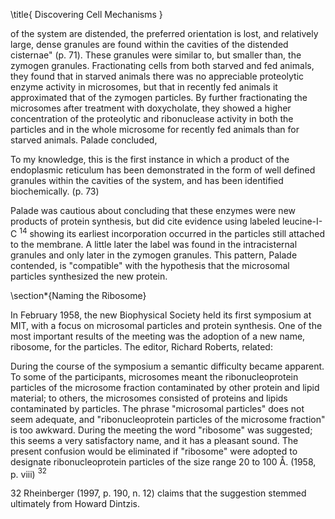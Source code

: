 \title{
Discovering Cell Mechanisms
}

of the system are distended, the preferred orientation is lost, and relatively large, dense granules are found within the cavities of the distended cisternae" (p. 71). These granules were similar to, but smaller than, the zymogen granules. Fractionating cells from both starved and fed animals, they found that in starved animals there was no appreciable proteolytic enzyme activity in microsomes, but that in recently fed animals it approximated that of the zymogen particles. By further fractionating the microsomes after treatment with doxycholate, they showed a higher concentration of the proteolytic and ribonuclease activity in both the particles and in the whole microsome for recently fed animals than for starved animals. Palade concluded,

To my knowledge, this is the first instance in which a product of the endoplasmic reticulum has been demonstrated in the form of well defined granules within the cavities of the system, and has been identified biochemically. (p. 73)

Palade was cautious about concluding that these enzymes were new products of protein synthesis, but did cite evidence using labeled leucine-I-C ${ }^{14}$ showing its earliest incorporation occurred in the particles still attached to the membrane. A little later the label was found in the intracisternal granules and only later in the zymogen granules. This pattern, Palade contended, is "compatible" with the hypothesis that the microsomal particles synthesized the new protein.

\section*{Naming the Ribosome}

In February 1958, the new Biophysical Society held its first symposium at MIT, with a focus on microsomal particles and protein synthesis. One of the most important results of the meeting was the adoption of a new name, ribosome, for the particles. The editor, Richard Roberts, related:

During the course of the symposium a semantic difficulty became apparent. To some of the participants, microsomes meant the ribonucleoprotein particles of the microsome fraction contaminated by other protein and lipid material; to others, the microsomes consisted of proteins and lipids contaminated by particles. The phrase "microsomal particles" does not seem adequate, and "ribonucleoprotein particles of the microsome fraction" is too awkward. During the meeting the word "ribosome" was suggested; this seems a very satisfactory name, and it has a pleasant sound. The present confusion would be eliminated if "ribosome" were adopted to designate ribonucleoprotein particles of the size range 20 to 100 Å. (1958, p. viii) ${ }^{32}$

32 Rheinberger (1997, p. 190, n. 12) claims that the suggestion stemmed ultimately from Howard Dintzis.